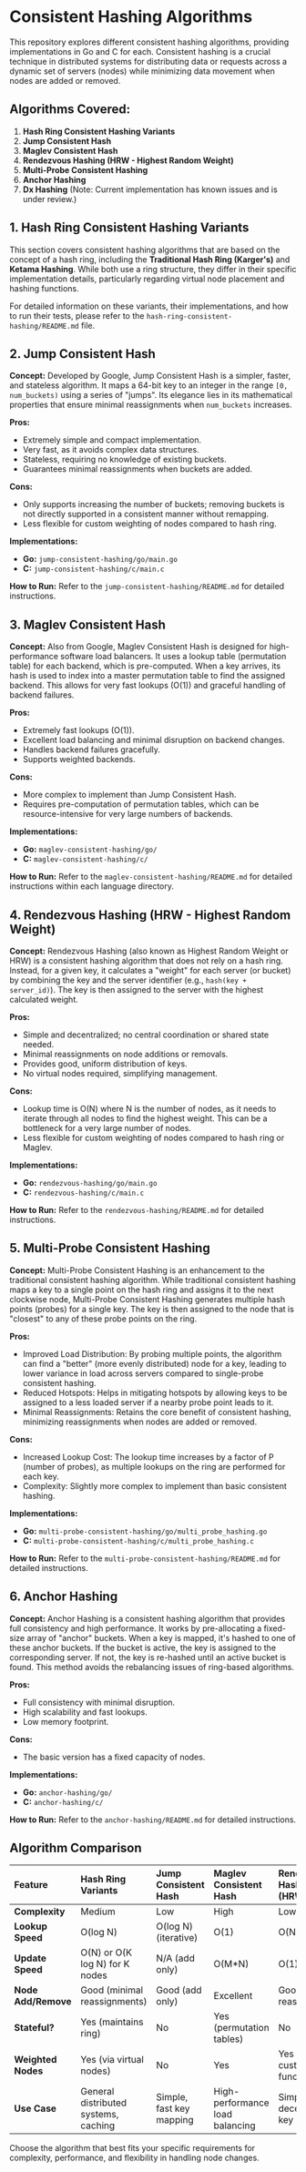 # Consistent Hashing Algorithms

This repository explores different consistent hashing algorithms, providing implementations in Go and C for each. Consistent hashing is a crucial technique in distributed systems for distributing data or requests across a dynamic set of servers (nodes) while minimizing data movement when nodes are added or removed.

## Algorithms Covered:

1.  **Hash Ring Consistent Hashing Variants**
2.  **Jump Consistent Hash**
3.  **Maglev Consistent Hash**
4.  **Rendezvous Hashing (HRW - Highest Random Weight)**
5.  **Multi-Probe Consistent Hashing**
6.  **Anchor Hashing**
7.  **Dx Hashing** (Note: Current implementation has known issues and is under review.)

## 1. Hash Ring Consistent Hashing Variants

This section covers consistent hashing algorithms that are based on the concept of a hash ring, including the **Traditional Hash Ring (Karger's)** and **Ketama Hashing**. While both use a ring structure, they differ in their specific implementation details, particularly regarding virtual node placement and hashing functions.

For detailed information on these variants, their implementations, and how to run their tests, please refer to the `hash-ring-consistent-hashing/README.md` file.

## 2. Jump Consistent Hash

**Concept:** Developed by Google, Jump Consistent Hash is a simpler, faster, and stateless algorithm. It maps a 64-bit key to an integer in the range `[0, num_buckets)` using a series of "jumps". Its elegance lies in its mathematical properties that ensure minimal reassignments when `num_buckets` increases.

**Pros:**
*   Extremely simple and compact implementation.
*   Very fast, as it avoids complex data structures.
*   Stateless, requiring no knowledge of existing buckets.
*   Guarantees minimal reassignments when buckets are added.

**Cons:**
*   Only supports increasing the number of buckets; removing buckets is not directly supported in a consistent manner without remapping.
*   Less flexible for custom weighting of nodes compared to hash ring.

**Implementations:**
*   **Go:** `jump-consistent-hashing/go/main.go`
*   **C:** `jump-consistent-hashing/c/main.c`

**How to Run:** Refer to the `jump-consistent-hashing/README.md` for detailed instructions.

## 3. Maglev Consistent Hash

**Concept:** Also from Google, Maglev Consistent Hash is designed for high-performance software load balancers. It uses a lookup table (permutation table) for each backend, which is pre-computed. When a key arrives, its hash is used to index into a master permutation table to find the assigned backend. This allows for very fast lookups (O(1)) and graceful handling of backend failures.

**Pros:**
*   Extremely fast lookups (O(1)).
*   Excellent load balancing and minimal disruption on backend changes.
*   Handles backend failures gracefully.
*   Supports weighted backends.

**Cons:**
*   More complex to implement than Jump Consistent Hash.
*   Requires pre-computation of permutation tables, which can be resource-intensive for very large numbers of backends.

**Implementations:**
*   **Go:** `maglev-consistent-hashing/go/`
*   **C:** `maglev-consistent-hashing/c/`

**How to Run:** Refer to the `maglev-consistent-hashing/README.md` for detailed instructions within each language directory.

## 4. Rendezvous Hashing (HRW - Highest Random Weight)

**Concept:** Rendezvous Hashing (also known as Highest Random Weight or HRW) is a consistent hashing algorithm that does not rely on a hash ring. Instead, for a given key, it calculates a "weight" for each server (or bucket) by combining the key and the server identifier (e.g., `hash(key + server_id)`). The key is then assigned to the server with the highest calculated weight.

**Pros:**
*   Simple and decentralized; no central coordination or shared state needed.
*   Minimal reassignments on node additions or removals.
*   Provides good, uniform distribution of keys.
*   No virtual nodes required, simplifying management.

**Cons:**
*   Lookup time is O(N) where N is the number of nodes, as it needs to iterate through all nodes to find the highest weight. This can be a bottleneck for a very large number of nodes.
*   Less flexible for custom weighting of nodes compared to hash ring or Maglev.

**Implementations:**
*   **Go:** `rendezvous-hashing/go/main.go`
*   **C:** `rendezvous-hashing/c/main.c`

**How to Run:** Refer to the `rendezvous-hashing/README.md` for detailed instructions.

## 5. Multi-Probe Consistent Hashing

**Concept:** Multi-Probe Consistent Hashing is an enhancement to the traditional consistent hashing algorithm. While traditional consistent hashing maps a key to a single point on the hash ring and assigns it to the next clockwise node, Multi-Probe Consistent Hashing generates multiple hash points (probes) for a single key. The key is then assigned to the node that is "closest" to any of these probe points on the ring.

**Pros:**
*   Improved Load Distribution: By probing multiple points, the algorithm can find a "better" (more evenly distributed) node for a key, leading to lower variance in load across servers compared to single-probe consistent hashing.
*   Reduced Hotspots: Helps in mitigating hotspots by allowing keys to be assigned to a less loaded server if a nearby probe point leads to it.
*   Minimal Reassignments: Retains the core benefit of consistent hashing, minimizing reassignments when nodes are added or removed.

**Cons:**
*   Increased Lookup Cost: The lookup time increases by a factor of P (number of probes), as multiple lookups on the ring are performed for each key.
*   Complexity: Slightly more complex to implement than basic consistent hashing.

**Implementations:**
*   **Go:** `multi-probe-consistent-hashing/go/multi_probe_hashing.go`
*   **C:** `multi-probe-consistent-hashing/c/multi_probe_hashing.c`

**How to Run:** Refer to the `multi-probe-consistent-hashing/README.md` for detailed instructions.

## 6. Anchor Hashing

**Concept:** Anchor Hashing is a consistent hashing algorithm that provides full consistency and high performance. It works by pre-allocating a fixed-size array of "anchor" buckets. When a key is mapped, it's hashed to one of these anchor buckets. If the bucket is active, the key is assigned to the corresponding server. If not, the key is re-hashed until an active bucket is found. This method avoids the rebalancing issues of ring-based algorithms.

**Pros:**
*   Full consistency with minimal disruption.
*   High scalability and fast lookups.
*   Low memory footprint.

**Cons:**
*   The basic version has a fixed capacity of nodes.

**Implementations:**
*   **Go:** `anchor-hashing/go/`
*   **C:** `anchor-hashing/c/`

**How to Run:** Refer to the `anchor-hashing/README.md` for detailed instructions.



## Algorithm Comparison

| Feature             | Hash Ring Variants          | Jump Consistent Hash      | Maglev Consistent Hash      | Rendezvous Hashing (HRW)    | Multi-Probe Consistent Hashing | Anchor Hashing |
| :------------------ | :-------------------------- | :------------------------ | :-------------------------- | :-------------------------- | :----------------------------- | :------------------ |
| **Complexity**      | Medium                      | Low                       | High                        | Low                         | Medium                         | Medium              |
| **Lookup Speed**    | O(log N)                    | O(log N) (iterative)      | O(1)                        | O(N)                        | O(P * log N)                   | O(1) (amortized)    |
| **Update Speed**    | O(N) or O(K log N) for K nodes | N/A (add only)           | O(M*N)                      | O(1)                        | O(log N)                       | O(1)                |
| **Node Add/Remove** | Good (minimal reassignments)| Good (add only)           | Excellent                   | Good (minimal reassignments)| Good (minimal reassignments)   | Excellent           |
| **Stateful?**       | Yes (maintains ring)        | No                        | Yes (permutation tables)    | No                          | Yes (maintains ring)           | Yes (node state array) |
| **Weighted Nodes**  | Yes (via virtual nodes)     | No                        | Yes                         | Yes (via custom weight func)| Yes (via virtual nodes)        | Yes                 |
| **Use Case**        | General distributed systems, caching | Simple, fast key mapping  | High-performance load balancing | Simple, decentralized key mapping | Improved load balancing for hash rings | Scalable, consistent load balancing |

Choose the algorithm that best fits your specific requirements for complexity, performance, and flexibility in handling node changes.
